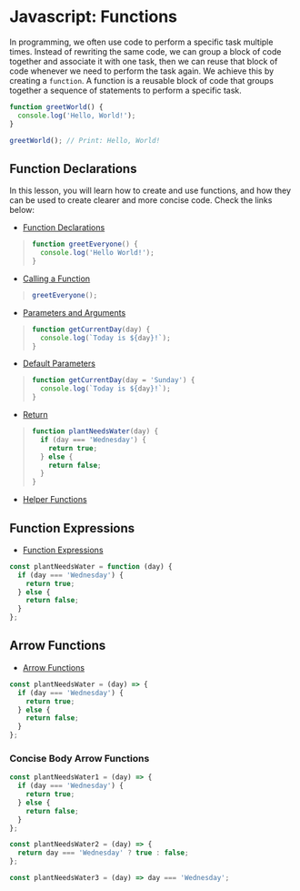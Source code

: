 # Javascript: Functions

In programming, we often use code to perform a specific task multiple times. Instead of rewriting the same code, we can group a block of code together and associate it with one task, then we can reuse that block of code whenever we need to perform the task again. We achieve this by creating a `function`. A function is a reusable block of code that groups together a sequence of statements to perform a specific task.

```js
function greetWorld() {
  console.log('Hello, World!');
}

greetWorld(); // Print: Hello, World!
```

## Function Declarations

In this lesson, you will learn how to create and use functions, and how they can be used to create clearer and more concise code. Check the links below:

- [Function Declarations](https://www.codecademy.com/courses/introduction-to-javascript/lessons/functions/exercises/function-declaration)

> ```js
> function greetEveryone() {
>   console.log('Hello World!');
> }
> ```

- [Calling a Function](https://www.codecademy.com/courses/introduction-to-javascript/lessons/functions/exercises/functions)

> ```js
> greetEveryone();
> ```

- [Parameters and Arguments](https://www.codecademy.com/courses/introduction-to-javascript/lessons/functions/exercises/parameters)

> ```js
> function getCurrentDay(day) {
>   console.log(`Today is ${day}!`);
> }
> ```

- [Default Parameters](https://www.codecademy.com/courses/introduction-to-javascript/lessons/functions/exercises/default-parameters)

> ```js
> function getCurrentDay(day = 'Sunday') {
>   console.log(`Today is ${day}!`);
> }
> ```

- [Return](https://www.codecademy.com/courses/introduction-to-javascript/lessons/functions/exercises/return)

> ```js
> function plantNeedsWater(day) {
>   if (day === 'Wednesday') {
>     return true;
>   } else {
>     return false;
>   }
> }
> ```

- [Helper Functions](https://www.codecademy.com/courses/introduction-to-javascript/lessons/functions/exercises/return-ii)

## Function Expressions

- [Function Expressions](https://www.codecademy.com/courses/introduction-to-javascript/lessons/functions/exercises/function-expressions)

```js
const plantNeedsWater = function (day) {
  if (day === 'Wednesday') {
    return true;
  } else {
    return false;
  }
};
```

## Arrow Functions

- [Arrow Functions](https://www.codecademy.com/courses/introduction-to-javascript/lessons/functions/exercises/arrow-functions)

```js
const plantNeedsWater = (day) => {
  if (day === 'Wednesday') {
    return true;
  } else {
    return false;
  }
};
```

### Concise Body Arrow Functions

```js
const plantNeedsWater1 = (day) => {
  if (day === 'Wednesday') {
    return true;
  } else {
    return false;
  }
};

const plantNeedsWater2 = (day) => {
  return day === 'Wednesday' ? true : false;
};

const plantNeedsWater3 = (day) => day === 'Wednesday';
```
